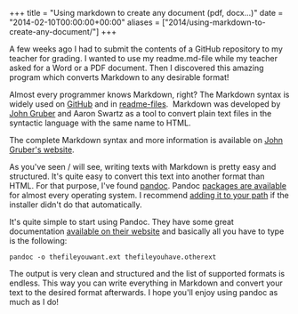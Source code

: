+++
title = "Using markdown to create any document (pdf, docx...)"
date = "2014-02-10T00:00:00+00:00"
aliases = ["2014/using-markdown-to-create-any-document/"]
+++

A few weeks ago I had to submit the contents of a GitHub repository to my teacher for grading. I wanted to use my readme.md-file while my teacher asked for a Word or a PDF document. Then I discovered this amazing program which converts Markdown to any desirable format!

Almost every programmer knows Markdown, right? The Markdown syntax is widely used on [GitHub](https://github.com/) and in [readme-files](https://github.com/github/markup/blob/master/README.md).  Markdown was developed by [John Gruber](http://daringfireball.net/projects/markdown/) and Aaron Swartz as a tool to convert plain text files in the syntactic language with the same name to HTML.

The complete Markdown syntax and more information is available on [John Gruber's website](http://daringfireball.net/projects/markdown/syntax).

As you've seen / will see, writing texts with Markdown is pretty easy and structured. It's quite easy to convert this text into another format than HTML. For that purpose, I've found [pandoc](http://johnmacfarlane.net/pandoc/). Pandoc [packages are available](http://johnmacfarlane.net/pandoc/installing.html) for almost every operating system. I recommend [adding it to your path](http://geekswithblogs.net/renso/archive/2009/10/21/how-to-set-the-windows-path-in-windows-7.aspx) if the installer didn't do that automatically.

It's quite simple to start using Pandoc. They have some great documentation [available on their website](http://johnmacfarlane.net/pandoc/README.html) and basically all you have to type is the following:

    pandoc -o thefileyouwant.ext thefileyouhave.otherext

The output is very clean and structured and the list of supported formats is endless. This way you can write everything in Markdown and convert your text to the desired format afterwards. I hope you'll enjoy using pandoc as much as I do!
